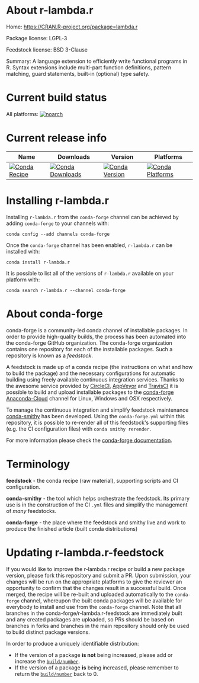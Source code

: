 About r-lambda.r
================

Home: https://CRAN.R-project.org/package=lambda.r

Package license: LGPL-3

Feedstock license: BSD 3-Clause

Summary: A language extension to efficiently write functional programs in R. Syntax extensions include multi-part function definitions, pattern matching, guard statements, built-in (optional) type safety.



Current build status
====================

All platforms:
[![noarch](https://img.shields.io/circleci/project/github/conda-forge/r-lambda.r-feedstock/master.svg?label=noarch)](https://circleci.com/gh/conda-forge/r-lambda.r-feedstock)

Current release info
====================

| Name | Downloads | Version | Platforms |
| --- | --- | --- | --- |
| [![Conda Recipe](https://img.shields.io/badge/recipe-r--lambda.r-green.svg)](https://anaconda.org/conda-forge/r-lambda.r) | [![Conda Downloads](https://img.shields.io/conda/dn/conda-forge/r-lambda.r.svg)](https://anaconda.org/conda-forge/r-lambda.r) | [![Conda Version](https://img.shields.io/conda/vn/conda-forge/r-lambda.r.svg)](https://anaconda.org/conda-forge/r-lambda.r) | [![Conda Platforms](https://img.shields.io/conda/pn/conda-forge/r-lambda.r.svg)](https://anaconda.org/conda-forge/r-lambda.r) |

Installing r-lambda.r
=====================

Installing `r-lambda.r` from the `conda-forge` channel can be achieved by adding `conda-forge` to your channels with:

```
conda config --add channels conda-forge
```

Once the `conda-forge` channel has been enabled, `r-lambda.r` can be installed with:

```
conda install r-lambda.r
```

It is possible to list all of the versions of `r-lambda.r` available on your platform with:

```
conda search r-lambda.r --channel conda-forge
```


About conda-forge
=================

conda-forge is a community-led conda channel of installable packages.
In order to provide high-quality builds, the process has been automated into the
conda-forge GitHub organization. The conda-forge organization contains one repository
for each of the installable packages. Such a repository is known as a *feedstock*.

A feedstock is made up of a conda recipe (the instructions on what and how to build
the package) and the necessary configurations for automatic building using freely
available continuous integration services. Thanks to the awesome service provided by
[CircleCI](https://circleci.com/), [AppVeyor](https://www.appveyor.com/)
and [TravisCI](https://travis-ci.org/) it is possible to build and upload installable
packages to the [conda-forge](https://anaconda.org/conda-forge)
[Anaconda-Cloud](https://anaconda.org/) channel for Linux, Windows and OSX respectively.

To manage the continuous integration and simplify feedstock maintenance
[conda-smithy](https://github.com/conda-forge/conda-smithy) has been developed.
Using the ``conda-forge.yml`` within this repository, it is possible to re-render all of
this feedstock's supporting files (e.g. the CI configuration files) with ``conda smithy rerender``.

For more information please check the [conda-forge documentation](https://conda-forge.org/docs/).

Terminology
===========

**feedstock** - the conda recipe (raw material), supporting scripts and CI configuration.

**conda-smithy** - the tool which helps orchestrate the feedstock.
                   Its primary use is in the construction of the CI ``.yml`` files
                   and simplify the management of *many* feedstocks.

**conda-forge** - the place where the feedstock and smithy live and work to
                  produce the finished article (built conda distributions)


Updating r-lambda.r-feedstock
=============================

If you would like to improve the r-lambda.r recipe or build a new
package version, please fork this repository and submit a PR. Upon submission,
your changes will be run on the appropriate platforms to give the reviewer an
opportunity to confirm that the changes result in a successful build. Once
merged, the recipe will be re-built and uploaded automatically to the
`conda-forge` channel, whereupon the built conda packages will be available for
everybody to install and use from the `conda-forge` channel.
Note that all branches in the conda-forge/r-lambda.r-feedstock are
immediately built and any created packages are uploaded, so PRs should be based
on branches in forks and branches in the main repository should only be used to
build distinct package versions.

In order to produce a uniquely identifiable distribution:
 * If the version of a package **is not** being increased, please add or increase
   the [``build/number``](https://conda.io/docs/user-guide/tasks/build-packages/define-metadata.html#build-number-and-string).
 * If the version of a package **is** being increased, please remember to return
   the [``build/number``](https://conda.io/docs/user-guide/tasks/build-packages/define-metadata.html#build-number-and-string)
   back to 0.
